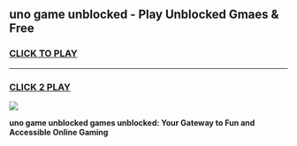 
## uno game unblocked - Play Unblocked Gmaes & Free
<h3>
<a href="https://premium.freeplayer.one?title=uno_game_unblocked&ref=20F">CLICK TO PLAY</a></h3>
<hr>

<h3>
<a href="https://premium.freeplayer.one?title=uno_game_unblocked&ref=20F">CLICK 2 PLAY</a>
  
</h3>

<a href="https://premium.freeplayer.one?title=uno_game_unblocked&ref=20F/"><img src="https://clearcache.store/games.png"></a>


**uno game unblocked games unblocked: Your Gateway to Fun and Accessible Online Gaming**
